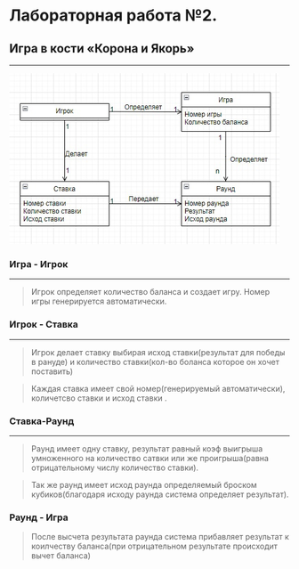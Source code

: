 # Лабораторная работа №2.
## Игра в кости «Корона и Якорь»
---
![alt text](<./2labaratori.jpg>)

### Игра - Игрок
---
> Игрок определяет количество баланса и создает игру.
Номер игры генерируется автоматически.

### Игрок - Ставка
---
> Игрок делает ставку выбирая исход ставки(результат для победы в рануде) и количество ставки(кол-во боланса которое он хочет поставить)

> Каждая ставка имеет свой номер(генерируемый автоматически), количетсво ставки и исход ставки .

### Ставка-Раунд
---
> Раунд имеет одну ставку, результат равный коэф выигрыша умноженного на количество сатвки или же проигрыша(равна отрицательному числу количество ставки).

>Так же раунд имеет исход раунда определяемый броском кубиков(благодаря исходу раунда система определяет результат).

### Раунд - Игра
> После высчета результата раунда система прибавляет результат к коилчеству баланса(при отрицательном результате происходит вычет баланса)
